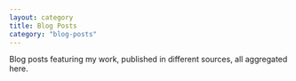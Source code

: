 ```yaml
---
layout: category
title: Blog Posts
category: "blog-posts"
---
```

Blog posts featuring my work, published in different sources, all aggregated here. 
